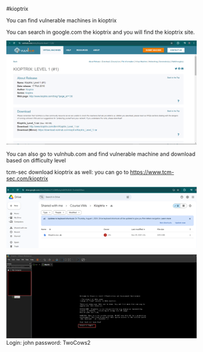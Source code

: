#kioptrix

You can find vulnerable machines in kioptrix

You can search in google.com the kioptrix and you will find the kioptrix site.

![Alt](../Kioptrix.png)

You can also go to vulnhub.com and find vulnerable machine and download based on difficulty level

tcm-sec download kioptrix as well: you can go to https://www.tcm-sec.com/kioptrix

![Alt](../Kioptrix_download_ova.png)

![Alt](../kioptrix_login.png)
Login: john
password: TwoCows2

